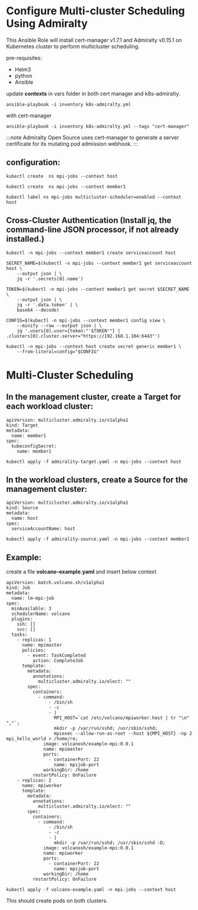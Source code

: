 # Configure Multi-cluster Scheduling Using Admiralty


This Ansible Role will install cert-manager v1.7.1 and Admiralty v0.15.1 on Kubernetes cluster to perform multicluster scheduling.

pre-requisites:
* Helm3<br>
* python <br>
* Ansible

update **contexts** in vars folder in both cert manager and k8s-admiralty.


```
ansible-playbook -i inventory k8s-admiralty.yml
```

with cert-manager
```
ansible-playbook -i inventory k8s-admiralty.yml --tags "cert-manager"
```
:::note Admiralty Open Source uses cert-manager to generate a server certificate for its mutating pod admission webhook. :::

## configuration:

```
kubectl create  ns mpi-jobs --context host
```
```
kubectl create  ns mpi-jobs --context member1
```
```
kubectl label ns mpi-jobs multicluster-scheduler=enabled --context host
```
## Cross-Cluster Authentication (Install jq, the command-line JSON processor, if not already installed.)
```
kubectl -n mpi-jobs --context member1 create serviceaccount host
```
```
SECRET_NAME=$(kubectl -n mpi-jobs --context member1 get serviceaccount host \
	--output json | \
	jq -r '.secrets[0].name')
```
```
TOKEN=$(kubectl -n mpi-jobs --context member1 get secret $SECRET_NAME \
	--output json | \
	jq -r '.data.token' | \
	base64 --decode)
```
```
CONFIG=$(kubectl -n mpi-jobs --context member1 config view \
	--minify --raw --output json | \
	jq '.users[0].user={token:"'$TOKEN'"} | .clusters[0].cluster.server="https://192.168.1.104:6443"')
```
```
kubectl -n mpi-jobs --context host create secret generic member1 \
	--from-literal=config="$CONFIG"
```
# Multi-Cluster Scheduling
## In the management cluster, create a Target for each workload cluster:
```
apiVersion: multicluster.admiralty.io/v1alpha1
kind: Target
metadata:
  name: member1
spec:
  kubeconfigSecret:
    name: member1
```
```
kubectl apply -f admirality-target.yaml -n mpi-jobs --context host
```	
## In the workload clusters, create a Source for the management cluster:
```
apiVersion: multicluster.admiralty.io/v1alpha1
kind: Source
metadata:
  name: host
spec:
  serviceAccountName: host
```
```
kubectl apply -f admirality-source.yaml -n mpi-jobs --context member1
```
## Example:
create a file **volcano-example.yaml** and insert below context
```
apiVersion: batch.volcano.sh/v1alpha1
kind: Job
metadata:
  name: lm-mpi-job
spec:
  minAvailable: 3
  schedulerName: volcano
  plugins:
    ssh: []
    svc: []
  tasks:
    - replicas: 1
      name: mpimaster
      policies:
        - event: TaskCompleted
          action: CompleteJob
      template:
        metadata:
          annotations:
            multicluster.admiralty.io/elect: ""
        spec:
          containers:
            - command:
                - /bin/sh
                - -c
                - |
                  MPI_HOST=`cat /etc/volcano/mpiworker.host | tr "\n" ","`;
                  mkdir -p /var/run/sshd; /usr/sbin/sshd;
                  mpiexec --allow-run-as-root --host ${MPI_HOST} -np 2 mpi_hello_world > /home/re;
              image: volcanosh/example-mpi:0.0.1
              name: mpimaster
              ports:
                - containerPort: 22
                  name: mpijob-port
              workingDir: /home
          restartPolicy: OnFailure
    - replicas: 2
      name: mpiworker
      template:
        metadata:
          annotations:
            multicluster.admiralty.io/elect: ""
        spec:
          containers:
            - command:
                - /bin/sh
                - -c
                - |
                  mkdir -p /var/run/sshd; /usr/sbin/sshd -D;
              image: volcanosh/example-mpi:0.0.1
              name: mpiworker
              ports:
                - containerPort: 22
                  name: mpijob-port
              workingDir: /home
          restartPolicy: OnFailure
```
```
kubectl apply -f volcano-example.yaml -n mpi-jobs --context host
```
This should create pods on both clusters.
